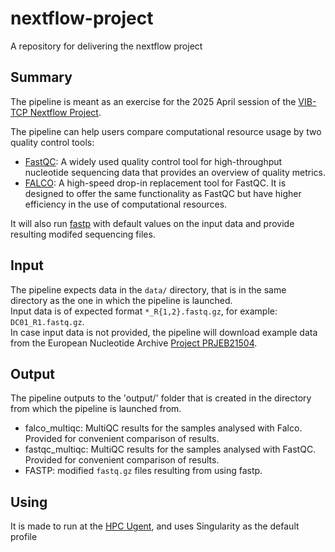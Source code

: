 # nextflow-project
A repository for delivering the nextflow project

## Summary
The pipeline is meant as an exercise for the 2025 April session of the [VIB-TCP Nextflow Project](https://github.com/vib-tcp/project_nextflow_microcredential).

The pipeline can help users compare computational resource usage by two quality control tools:
- [FastQC](https://www.bioinformatics.babraham.ac.uk/projects/fastqc/): A widely used quality control tool for high-throughput nucleotide sequencing data that provides an overview of quality metrics.
- [FALCO](https://github.com/smithlabcode/falco): A high-speed drop-in replacement tool for FastQC. It is designed to offer the same functionality as FastQC but have higher efficiency in the use of computational resources.  

It will also run [fastp](https://nf-co.re/modules/fastp/) with default values on the input data and provide resulting modifed sequencing files.

## Input
The pipeline expects data in the `data/` directory, that is in the same directory as the one in which the pipeline is launched.  
Input data is of expected format `*_R{1,2}.fastq.gz`, for example: `DC01_R1.fastq.gz`.      
In case input data is not provided, the pipeline will download example data from the European Nucleotide Archive [Project PRJEB21504](https://www.ebi.ac.uk/ena/browser/view/PRJEB21504). 

## Output
The pipeline outputs to the 'output/' folder that is created in the directory from which the pipeline is launched from.  
- falco_multiqc: MultiQC results for the samples analysed with Falco. Provided for convenient comparison of results.  
- fastqc_multiqc: MultiQC results for the samples analysed with FastQC.  Provided for convenient comparison of results.  
- FASTP: modified `fastq.gz` files resulting from using fastp.

## Using
It is made to run at the [HPC Ugent](https://www.ugent.be/hpc/en), and uses Singularity as the default profile